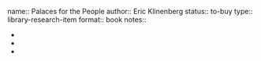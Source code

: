 name:: Palaces for the People
author:: Eric Klinenberg
status:: to-buy
type:: library-research-item
format:: book
notes::

-
-
-